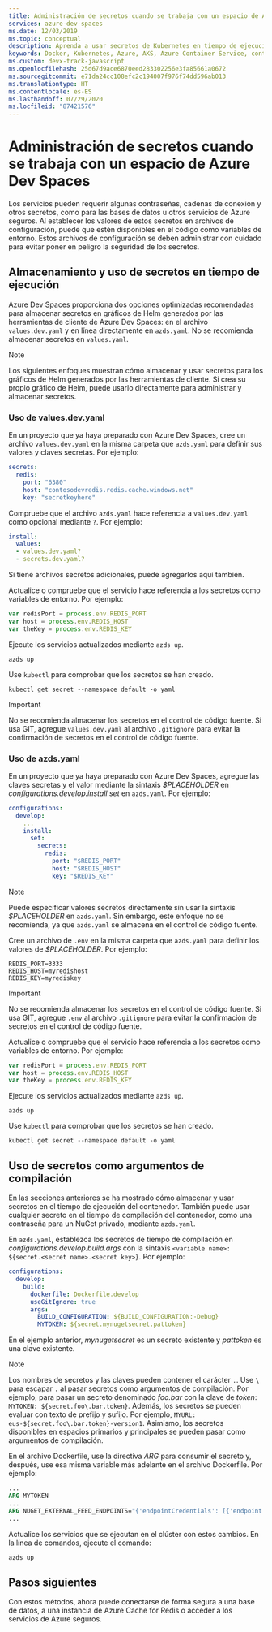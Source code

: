 ```yaml
---
title: Administración de secretos cuando se trabaja con un espacio de Azure Dev Spaces
services: azure-dev-spaces
ms.date: 12/03/2019
ms.topic: conceptual
description: Aprenda a usar secretos de Kubernetes en tiempo de ejecución o de compilación al desarrollar aplicaciones con Azure Dev Spaces
keywords: Docker, Kubernetes, Azure, AKS, Azure Container Service, contenedores
ms.custom: devx-track-javascript
ms.openlocfilehash: 25d67d9ace6870eed283302256e3fa85661a0672
ms.sourcegitcommit: e71da24cc108efc2c194007f976f74dd596ab013
ms.translationtype: HT
ms.contentlocale: es-ES
ms.lasthandoff: 07/29/2020
ms.locfileid: "87421576"
---
```

# <a name="how-to-manage-secrets-when-working-with-an-azure-dev-space"></a>Administración de secretos cuando se trabaja con un espacio de Azure Dev Spaces

Los servicios pueden requerir algunas contraseñas, cadenas de conexión y otros secretos, como para las bases de datos u otros servicios de Azure seguros. Al establecer los valores de estos secretos en archivos de configuración, puede que estén disponibles en el código como variables de entorno.  Estos archivos de configuración se deben administrar con cuidado para evitar poner en peligro la seguridad de los secretos.

## <a name="storing-and-using-runtime-secrets"></a>Almacenamiento y uso de secretos en tiempo de ejecución

Azure Dev Spaces proporciona dos opciones optimizadas recomendadas para almacenar secretos en gráficos de Helm generados por las herramientas de cliente de Azure Dev Spaces: en el archivo `values.dev.yaml` y en línea directamente en `azds.yaml`. No se recomienda almacenar secretos en `values.yaml`.

> [!NOTE]
> Los siguientes enfoques muestran cómo almacenar y usar secretos para los gráficos de Helm generados por las herramientas de cliente. Si crea su propio gráfico de Helm, puede usarlo directamente para administrar y almacenar secretos.

### <a name="using-valuesdevyaml"></a>Uso de values.dev.yaml

En un proyecto que ya haya preparado con Azure Dev Spaces, cree un archivo `values.dev.yaml` en la misma carpeta que `azds.yaml` para definir sus valores y claves secretas. Por ejemplo:

```yaml
secrets:
  redis:
    port: "6380"
    host: "contosodevredis.redis.cache.windows.net"
    key: "secretkeyhere"
```

Compruebe que el archivo `azds.yaml` hace referencia a `values.dev.yaml` como opcional mediante `?`. Por ejemplo:

```yaml
install:
  values:
  - values.dev.yaml?
  - secrets.dev.yaml?
```

Si tiene archivos secretos adicionales, puede agregarlos aquí también.

Actualice o compruebe que el servicio hace referencia a los secretos como variables de entorno. Por ejemplo:

```javascript
var redisPort = process.env.REDIS_PORT
var host = process.env.REDIS_HOST
var theKey = process.env.REDIS_KEY
```
    
Ejecute los servicios actualizados mediante `azds up`.

```console
azds up
```
 
Use `kubectl` para comprobar que los secretos se han creado.

```console
kubectl get secret --namespace default -o yaml 
```

> [!IMPORTANT]
> No se recomienda almacenar los secretos en el control de código fuente. Si usa GIT, agregue `values.dev.yaml` al archivo `.gitignore` para evitar la confirmación de secretos en el control de código fuente.

### <a name="using-azdsyaml"></a>Uso de azds.yaml

En un proyecto que ya haya preparado con Azure Dev Spaces, agregue las claves secretas y el valor mediante la sintaxis *$PLACEHOLDER* en *configurations.develop.install.set* en `azds.yaml`. Por ejemplo:

```yaml
configurations:
  develop:
    ...
    install:
      set:
        secrets:
          redis:
            port: "$REDIS_PORT"
            host: "$REDIS_HOST"
            key: "$REDIS_KEY"
```

> [!NOTE]
> Puede especificar valores secretos directamente sin usar la sintaxis *$PLACEHOLDER* en `azds.yaml`. Sin embargo, este enfoque no se recomienda, ya que `azds.yaml` se almacena en el control de código fuente.
     
Cree un archivo de `.env` en la misma carpeta que `azds.yaml` para definir los valores de *$PLACEHOLDER*. Por ejemplo:

```
REDIS_PORT=3333
REDIS_HOST=myredishost
REDIS_KEY=myrediskey
```

> [!IMPORTANT]
> No se recomienda almacenar los secretos en el control de código fuente. Si usa GIT, agregue `.env` al archivo `.gitignore` para evitar la confirmación de secretos en el control de código fuente.

Actualice o compruebe que el servicio hace referencia a los secretos como variables de entorno. Por ejemplo:

```javascript
var redisPort = process.env.REDIS_PORT
var host = process.env.REDIS_HOST
var theKey = process.env.REDIS_KEY
```
    
Ejecute los servicios actualizados mediante `azds up`.

```console
azds up
```
 
Use `kubectl` para comprobar que los secretos se han creado.

```console
kubectl get secret --namespace default -o yaml 
```

## <a name="using-secrets-as-build-arguments"></a>Uso de secretos como argumentos de compilación

En las secciones anteriores se ha mostrado cómo almacenar y usar secretos en el tiempo de ejecución del contenedor. También puede usar cualquier secreto en el tiempo de compilación del contenedor, como una contraseña para un NuGet privado, mediante `azds.yaml`.

En `azds.yaml`, establezca los secretos de tiempo de compilación en *configurations.develop.build.args* con la sintaxis `<variable name>: ${secret.<secret name>.<secret key>}`. Por ejemplo:

```yaml
configurations:
  develop:
    build:
      dockerfile: Dockerfile.develop
      useGitIgnore: true
      args:
        BUILD_CONFIGURATION: ${BUILD_CONFIGURATION:-Debug}
        MYTOKEN: ${secret.mynugetsecret.pattoken}
```

En el ejemplo anterior, *mynugetsecret* es un secreto existente y *pattoken* es una clave existente.

>[!NOTE]
> Los nombres de secretos y las claves pueden contener el carácter `.`. Use `\` para escapar `.` al pasar secretos como argumentos de compilación. Por ejemplo, para pasar un secreto denominado *foo.bar* con la clave de *token*: `MYTOKEN: ${secret.foo\.bar.token}`. Además, los secretos se pueden evaluar con texto de prefijo y sufijo. Por ejemplo, `MYURL: eus-${secret.foo\.bar.token}-version1`. Asimismo, los secretos disponibles en espacios primarios y principales se pueden pasar como argumentos de compilación.

En el archivo Dockerfile, use la directiva *ARG* para consumir el secreto y, después, use esa misma variable más adelante en el archivo Dockerfile. Por ejemplo:

```dockerfile
...
ARG MYTOKEN
...
ARG NUGET_EXTERNAL_FEED_ENDPOINTS="{'endpointCredentials': [{'endpoint':'PRIVATE_NUGET_ENDPOINT', 'password':'${MYTOKEN}'}]}"
...
```

Actualice los servicios que se ejecutan en el clúster con estos cambios. En la línea de comandos, ejecute el comando:

```
azds up
```

## <a name="next-steps"></a>Pasos siguientes

Con estos métodos, ahora puede conectarse de forma segura a una base de datos, a una instancia de Azure Cache for Redis o acceder a los servicios de Azure seguros.
 
